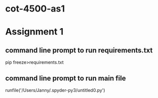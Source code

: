 # cot-4500-as1

# Assignment 1

## command line prompt to run requirements.txt
pip freeze>requirements.txt

## command line prompt to run main file
runfile('/Users/Janny/.spyder-py3/untitled0.py')
